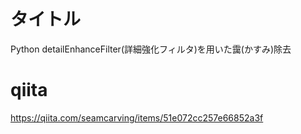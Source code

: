 # タイトル

Python detailEnhanceFilter(詳細強化フィルタ)を用いた靄(かすみ)除去

# qiita

https://qiita.com/seamcarving/items/51e072cc257e66852a3f
